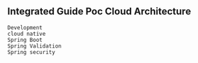 

## Integrated Guide Poc Cloud Architecture

	Development
	cloud native
	Spring Boot
	Spring Validation 
	Spring security



